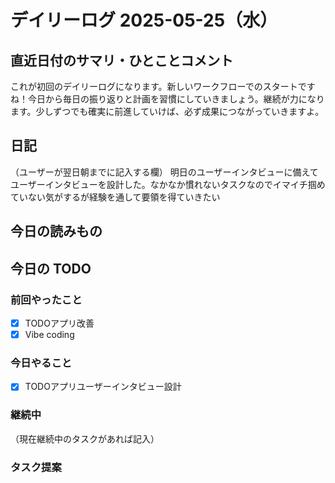 # デイリーログ 2025-05-25（水）

## 直近日付のサマリ・ひとことコメント
これが初回のデイリーログになります。新しいワークフローでのスタートですね！今日から毎日の振り返りと計画を習慣にしていきましょう。継続が力になります。少しずつでも確実に前進していけば、必ず成果につながっていきますよ。

## 日記
（ユーザーが翌日朝までに記入する欄）
明日のユーザーインタビューに備えてユーザーインタビューを設計した。なかなか慣れないタスクなのでイマイチ掴めていない気がするが経験を通して要領を得ていきたい

## 今日の読みもの

## 今日の TODO

### 前回やったこと
- [X] TODOアプリ改善
- [X] Vibe coding

### 今日やること
- [X] TODOアプリユーザーインタビュー設計

### 継続中
（現在継続中のタスクがあれば記入）

### タスク提案
